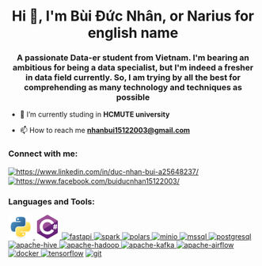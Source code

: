 <h1 align="center">Hi 👋, I'm Bùi Đức Nhân, or Narius for english name</h1>
<h3 align="center">A passionate Data-er student from Vietnam. I'm bearing an ambitious for being a data specialist, but I'm indeed a fresher in data field currently. So, I am trying by all the best for comprehending as many technology and techniques as possible</h3>

- 🔭 I’m currently studing in **HCMUTE university**

- 📫 How to reach me **nhanbui15122003@gmail.com**

<h3 align="left">Connect with me:</h3>
<p align="left">
<a href="https://www.linkedin.com/in/duc-nhan-bui-a25648237?lipi=urn%3Ali%3Apage%3Ad_flagship3_profile_view_base_contact_details%3BFghLS42NTdGqp0jw4655SA%3D%3D" target="blank"><img align="center" src="https://raw.githubusercontent.com/rahuldkjain/github-profile-readme-generator/master/src/images/icons/Social/linked-in-alt.svg" alt="https://www.linkedin.com/in/duc-nhan-bui-a25648237/" height="30" width="40" /></a>
<a href="https://fb.com/https://www.facebook.com/buiducnhan15122003/" target="blank"><img align="center" src="https://raw.githubusercontent.com/rahuldkjain/github-profile-readme-generator/master/src/images/icons/Social/facebook.svg" alt="https://www.facebook.com/buiducnhan15122003/" height="30" width="40" /></a>
</p>

<h3 align="left">Languages and Tools:</h3>
<p align="left"> <a href="https://www.python.org" target="_blank" rel="noreferrer"> <img src="https://raw.githubusercontent.com/devicons/devicon/master/icons/python/python-original.svg" alt="python" width="50" height="50"/> </a> <a href="https://www.w3schools.com/cs/" target="_blank" rel="noreferrer"> <img src="https://raw.githubusercontent.com/devicons/devicon/master/icons/csharp/csharp-original.svg" alt="csharp" width="50" height="50"/> </a> <a href="https://fastapi.tiangolo.com/" target="_blank" rel="noreferrer"> <img src="https://cdn.worldvectorlogo.com/logos/fastapi.svg" alt="fastapi" width="50" height="50"/> </a> <a href="https://spark.apache.org/" target="_blank" rel="noreferrer"> <img src="https://i0.wp.com/blog.knoldus.com/wp-content/uploads/2018/05/spark-logo-cropped.png?fit=345%2C183&ssl=1" alt="spark" width="80" height="50"/> </a> <a href="https://pola.rs/" target="_blank" rel="noreferrer"> <img src="https://miro.medium.com/v2/resize:fit:500/1*b8Dq5_c_LojSrPBUBVov0w.png" alt="polars" width="50" height="50"/> </a> <a href="https://min.io/" target="_blank" rel="noreferrer"> <img src="https://www.cdnlogo.com/logos/m/66/minio.svg" alt="minio" width="50" height="50"/> </a> <a href="https://www.microsoft.com/en-us/sql-server" target="_blank" rel="noreferrer"> <img src="https://img.icons8.com/?size=512&id=laYYF3dV0Iew&format=png" alt="mssql" width="50" height="50"/> </a> <a href="https://www.postgresql.org/" target="_blank" rel="noreferrer"> <img src="https://upload.wikimedia.org/wikipedia/commons/thumb/2/29/Postgresql_elephant.svg/1985px-Postgresql_elephant.svg.png" alt="postgresql" width="50" height="50"/> </a> <a href="https://hive.apache.org/" target="_blank" rel="noreferrer"> <img src="https://upload.wikimedia.org/wikipedia/commons/b/bb/Apache_Hive_logo.svg" alt="apache-hive" width="50" height="50"/> <a href="https://hadoop.apache.org/" target="_blank" rel="noreferrer"> <img src="https://cdn.freelogovectors.net/wp-content/uploads/2018/09/hadoop-logo-900x214.png" alt="apache-hadoop" width="130" height="40"/> <a href="https://kafka.apache.org/" target="_blank" rel="noreferrer"> <img src="https://upload.wikimedia.org/wikipedia/commons/thumb/0/0a/Apache_kafka-icon.svg/1200px-Apache_kafka-icon.svg.png" alt="apache-kafka" width="50" height="50"/> <a href="https://airflow.apache.org/" target="_blank" rel="noreferrer"> <img src="https://miro.medium.com/v2/resize:fit:1358/0*sesfl3V6mvwVQUb1" alt="apache-airflow" width="50" height="50"/> </a> <a href="https://www.docker.com/" target="_blank" rel="noreferrer"> <img src="https://upload.wikimedia.org/wikipedia/commons/e/ea/Docker_%28container_engine%29_logo_%28cropped%29.png" alt="docker" width="60" height="50"/> </a> <a href="https://www.tensorflow.org/" target="_blank" rel="noreferrer"> <img src="https://upload.wikimedia.org/wikipedia/commons/2/2d/Tensorflow_logo.svg" alt="tensorflow" width="50" height="50"/></a> </a> <a href="https://git-scm.com/" target="_blank" rel="noreferrer"> <img src="https://www.vectorlogo.zone/logos/git-scm/git-scm-icon.svg" alt="git" width="50" height="50"/> </a>

